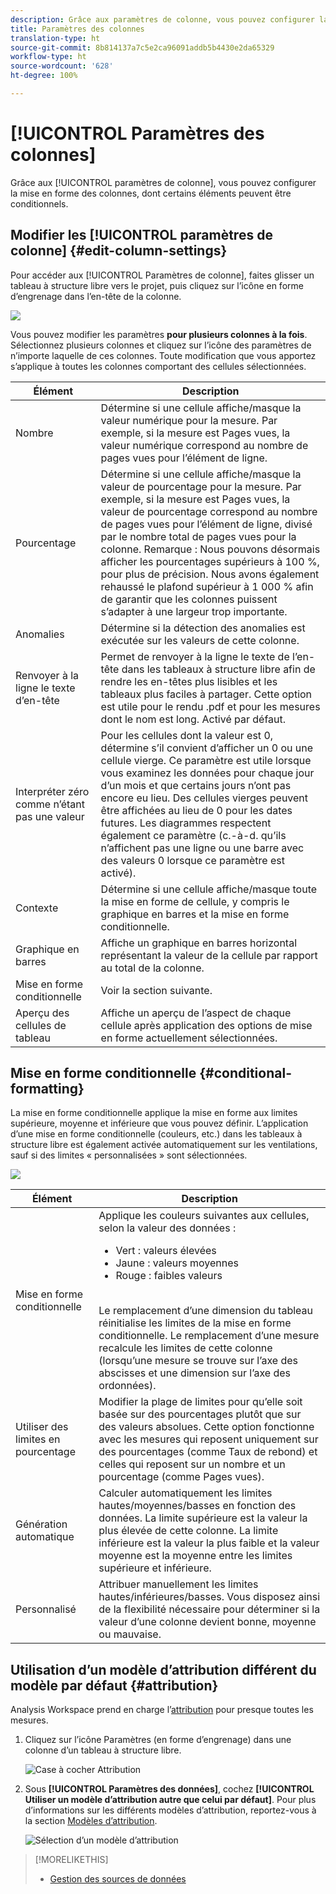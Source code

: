 ```yaml
---
description: Grâce aux paramètres de colonne, vous pouvez configurer la mise en forme des colonnes, dont certains éléments peuvent être conditionnels.
title: Paramètres des colonnes
translation-type: ht
source-git-commit: 8b814137a7c5e2ca96091addb5b4430e2da65329
workflow-type: ht
source-wordcount: '628'
ht-degree: 100%

---
```



# [!UICONTROL Paramètres des colonnes]

Grâce aux [!UICONTROL paramètres de colonne], vous pouvez configurer la mise en forme des colonnes, dont certains éléments peuvent être conditionnels.

## Modifier les [!UICONTROL paramètres de colonne] {#edit-column-settings}

Pour accéder aux [!UICONTROL Paramètres de colonne], faites glisser un tableau à structure libre vers le projet, puis cliquez sur l’icône en forme d’engrenage dans l’en-tête de la colonne.

![](assets/column_settings.png)

Vous pouvez modifier les paramètres **pour plusieurs colonnes à la fois**. Sélectionnez plusieurs colonnes et cliquez sur l’icône des paramètres de n’importe laquelle de ces colonnes. Toute modification que vous apportez s’applique à toutes les colonnes comportant des cellules sélectionnées.

| Élément | Description |
| --- | --- |
| Nombre | Détermine si une cellule affiche/masque la valeur numérique pour la mesure. Par exemple, si la mesure est Pages vues, la valeur numérique correspond au nombre de pages vues pour l’élément de ligne. |
| Pourcentage | Détermine si une cellule affiche/masque la valeur de pourcentage pour la mesure. Par exemple, si la mesure est Pages vues, la valeur de pourcentage correspond au nombre de pages vues pour l’élément de ligne, divisé par le nombre total de pages vues pour la colonne.  Remarque : Nous pouvons désormais afficher les pourcentages supérieurs à 100 %, pour plus de précision. Nous avons également rehaussé le plafond supérieur à 1 000 % afin de garantir que les colonnes puissent s’adapter à une largeur trop importante. |
| Anomalies | Détermine si la détection des anomalies est exécutée sur les valeurs de cette colonne. |
| Renvoyer à la ligne le texte d’en-tête | Permet de renvoyer à la ligne le texte de l’en-tête dans les tableaux à structure libre afin de rendre les en-têtes plus lisibles et les tableaux plus faciles à partager. Cette option est utile pour le rendu .pdf et pour les mesures dont le nom est long. Activé par défaut. |
| Interpréter zéro comme n’étant pas une valeur | Pour les cellules dont la valeur est 0, détermine s’il convient d’afficher un 0 ou une cellule vierge. Ce paramètre est utile lorsque vous examinez les données pour chaque jour d’un mois et que certains jours n’ont pas encore eu lieu.  Des cellules vierges peuvent être affichées au lieu de 0 pour les dates futures. Les diagrammes respectent également ce paramètre (c.-à-d. qu’ils n’affichent pas une ligne ou une barre avec des valeurs 0 lorsque ce paramètre est activé). |
| Contexte | Détermine si une cellule affiche/masque toute la mise en forme de cellule, y compris le graphique en barres et la mise en forme conditionnelle. |
| Graphique en barres | Affiche un graphique en barres horizontal représentant la valeur de la cellule par rapport au total de la colonne. |
| Mise en forme conditionnelle | Voir la section suivante. |
| Aperçu des cellules de tableau | Affiche un aperçu de l’aspect de chaque cellule après application des options de mise en forme actuellement sélectionnées. |

## Mise en forme conditionnelle {#conditional-formatting}

La mise en forme conditionnelle applique la mise en forme aux limites supérieure, moyenne et inférieure que vous pouvez définir. L’application d’une mise en forme conditionnelle (couleurs, etc.) dans les tableaux à structure libre est également activée automatiquement sur les ventilations, sauf si des limites « personnalisées » sont sélectionnées.

![](assets/conditional-formatting.png)

| Élément | Description |
| --- | --- |
| Mise en forme conditionnelle | Applique les couleurs suivantes aux cellules, selon la valeur des données : <ul><li>Vert : valeurs élevées</li><li>Jaune : valeurs moyennes</li><li>Rouge : faibles valeurs</li></ul> <br> Le remplacement d’une dimension du tableau réinitialise les limites de la mise en forme conditionnelle. Le remplacement d’une mesure recalcule les limites de cette colonne (lorsqu’une mesure se trouve sur l’axe des abscisses et une dimension sur l’axe des ordonnées). |
| Utiliser des limites en pourcentage | Modifier la plage de limites pour qu’elle soit basée sur des pourcentages plutôt que sur des valeurs absolues. Cette option fonctionne avec les mesures qui reposent uniquement sur des pourcentages (comme Taux de rebond) et celles qui reposent sur un nombre et un pourcentage (comme Pages vues). |
| Génération automatique | Calculer automatiquement les limites hautes/moyennes/basses en fonction des données. La limite supérieure est la valeur la plus élevée de cette colonne. La limite inférieure est la valeur la plus faible et la valeur moyenne est la moyenne entre les limites supérieure et inférieure. |
| Personnalisé | Attribuer manuellement les limites hautes/inférieures/basses. Vous disposez ainsi de la flexibilité nécessaire pour déterminer si la valeur d’une colonne devient bonne, moyenne ou mauvaise. |

## Utilisation d’un modèle d’attribution différent du modèle par défaut {#attribution}

Analysis Workspace prend en charge l’[attribution](/help/analysis-workspace/attribution/overview.md) pour presque toutes les mesures.

1. Cliquez sur l’icône Paramètres (en forme d’engrenage) dans une colonne d’un tableau à structure libre.

   ![Case à cocher Attribution](assets/attribution-checkbox.png)

1. Sous **[!UICONTROL Paramètres des données]**, cochez **[!UICONTROL Utiliser un modèle d’attribution autre que celui par défaut]**. Pour plus d’informations sur les différents modèles d’attribution, reportez-vous à la section [Modèles d’attribution](/help/analysis-workspace/attribution/models.md).

   ![Sélection d’un modèle d’attribution](assets/attribution-select.png)

>[!MORELIKETHIS]
>
>* [Gestion des sources de données](/help/analysis-workspace/visualizations/t-sync-visualization.md)

